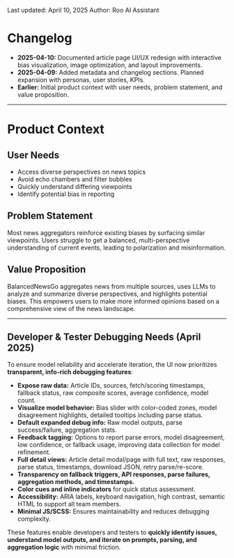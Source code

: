 <!-- Metadata -->
Last updated: April 10, 2025
Author: Roo AI Assistant

# Changelog
- **2025-04-10:** Documented article page UI/UX redesign with interactive bias visualization, image optimization, and layout improvements.
- **2025-04-09:** Added metadata and changelog sections. Planned expansion with personas, user stories, KPIs.
- **Earlier:** Initial product context with user needs, problem statement, and value proposition.

---

# Product Context

## User Needs
- Access diverse perspectives on news topics
- Avoid echo chambers and filter bubbles
- Quickly understand differing viewpoints
- Identify potential bias in reporting

## Problem Statement
Most news aggregators reinforce existing biases by surfacing similar viewpoints. Users struggle to get a balanced, multi-perspective understanding of current events, leading to polarization and misinformation.

## Value Proposition
BalancedNewsGo aggregates news from multiple sources, uses LLMs to analyze and summarize diverse perspectives, and highlights potential biases. This empowers users to make more informed opinions based on a comprehensive view of the news landscape.

---

## Developer & Tester Debugging Needs (April 2025)

To ensure model reliability and accelerate iteration, the UI now prioritizes **transparent, info-rich debugging features**:

- **Expose raw data:** Article IDs, sources, fetch/scoring timestamps, fallback status, raw composite scores, average confidence, model count.
- **Visualize model behavior:** Bias slider with color-coded zones, model disagreement highlights, detailed tooltips including parse status.
- **Default expanded debug info:** Raw model outputs, parse success/failure, aggregation stats.
- **Feedback tagging:** Options to report parse errors, model disagreement, low confidence, or fallback usage, improving data collection for model refinement.
- **Full detail views:** Article detail modal/page with full text, raw responses, parse status, timestamps, download JSON, retry parse/re-score.
- **Transparency on fallback triggers, API responses, parse failures, aggregation methods, and timestamps.**
- **Color cues and inline indicators** for quick status assessment.
- **Accessibility:** ARIA labels, keyboard navigation, high contrast, semantic HTML to support all team members.
- **Minimal JS/SCSS:** Ensures maintainability and reduces debugging complexity.

These features enable developers and testers to **quickly identify issues, understand model outputs, and iterate on prompts, parsing, and aggregation logic** with minimal friction.